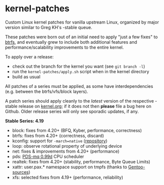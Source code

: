 kernel-patches
==============

Custom Linux kernel patches for vanilla upstream Linux, organized by major
version similar to Greg KH's -stable queue.

These patches were born out of an initial need to apply "just a few fixes"
to [btrfs](https://btrfs.wiki.kernel.org/), and eventually grew to include both
additional features and performance/scalability improvements to the entire kernel.

To apply over a release:

- check out the branch for the kernel you want (see `git branch -l`)
- run the `kernel-patches/apply.sh` script when in the kernel directory
- build as usual

All patches of a series must be applied, as some have interdependencies
(e.g. between the btrfs/vfs/block layers).

A patch series should apply cleanly to the *latest* version of the respective -stable
release on [kernel.org](https://www.kernel.org/); if it does not then **please** file
a bug here on Github. Older release series will only see sporadic updates, if any.

**Stable Series: 4.19**

- block: fixes from 4.20+ (BFQ, Kyber, performance, correctness)
- btrfs: fixes from 4.20+ (correctness, discard)
- kconfig: support for `-march=native` ([repository](https://github.com/graysky2/kernel_gcc_patch))
- loop: observe rotational property of underlying device
- net: fixes & improvements from 4.20+ (performance)
- pds: [PDS-mq 0.99d](https://cchalpha.blogspot.com/2018/11/pds-0.html) CPU scheduler
- realtek: fixes from 4.20+ (stability, performance, Byte Queue Limits)
- xattr: user.pax.* namespace support on tmpfs (thanks to [Gentoo-sources](https://gitweb.gentoo.org/proj/linux-patches.git/))
- xfs: selected fixes from 4.19+ (performance, reliability)


